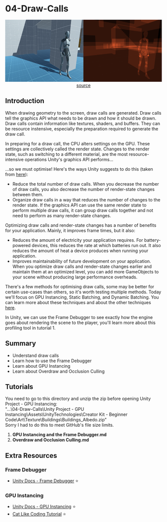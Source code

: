 # 04-Draw-Calls
<div align="center">
  <a href="Images\2\Unity Overdraw Example.png" target="_blank">
    <img src="Images\2\Unity Overdraw Example.png" style="height:200px;"/>
  </a>
</div>
<div align="center">
  <a href="https://unity.com/resources/ultimate-guide-to-profiling-unity-games">
  source
  </a>
</div>

## Introduction
When drawing geometry to the screen, draw calls are generated. Draw calls tell the graphics API what needs to be drawn and how it should be drawn. Draw calls contain information like textures, shaders, and buffers. They can be resource instensive, especially the preparation required to generate the draw call.

In preparing for a draw call, the CPU alters settings on the GPU. These settings are collectively called the render state. Changes to the render state, such as switching to a different material, are the most resource-intensive operations Unity's graphics API performs...

...so we must optimise! Here's the ways Unity suggests to do this (taken from [here](https://docs.unity3d.com/Manual/optimizing-draw-calls.html#:~:text=A%20draw%20call%20tells%20the,as%20information%20about%20textures%2C%20shaders)):

- Reduce the total number of draw calls. When you decrease the number of draw calls, you also decrease the number of render-state changes between them.
- Organize draw calls in a way that reduces the number of changes to the render state. If the graphics API can use the same render state to perform multiple draw calls, it can group draw calls together and not need to perform as many render-state changes.

Optimizing draw calls and render-state changes has a number of benefits for your application. Mainly, it improves frame times, but it also:
- Reduces the amount of electricity your application requires. For battery-powered devices, this reduces the rate at which batteries run out. It also reduces the amount of heat a device produces when running your application.
- Improves maintainability of future development on your application. When you optimize draw calls and render-state changes earlier and maintain them at an optimized level, you can add more GameObjects to your scene without producing large performance overheads.

There's a few methods for optimising draw calls, some may be better for certain use-cases than others, so it's worth testing multiple methods. Today we'll focus on GPU Instancing, Static Batching, and Dynamic Batching. You can learn more about these techniques and about the other techniques [here](https://docs.unity3d.com/Manual/optimizing-draw-calls.html#:~:text=A%20draw%20call%20tells%20the,as%20information%20about%20textures%2C%20shaders).

In Unity, we can use the Frame Debugger to see exactly how the engine goes about rendering the scene to the player, you'll learn more about this profiling tool in tutorial 1.

## Summary
- Understand draw calls
- Learn how to use the Frame Debugger
- Learn about GPU Instancing
- Learn about Overdraw and Occlusion Culling

## Tutorials
You need to go to this directory and unzip the zip before opening Unity Project - GPU Instancing:<br>
"...\04-Draw-Calls\Unity Project - GPU Instancing\Assets\UnityTechnologies\Creator Kit - Beginner Code\Art\Texture\Buildings\Buildings_Albedo.zip"<br>
Sorry I had to do this to meet GitHub's file size limits. 

1. **GPU Instancing and the Frame Debugger.md**
2. **Overdraw and Occlusion Culling.md**

## Extra Resources
### Frame Debugger
- [Unity Docs - Frame Debugger](https://docs.unity.cn/Manual/frame-debugger-window-event-information.html) ⭐
### GPU Instancing
- [Unity Docs - GPU Instancing](https://docs.unity3d.com/560/Documentation/Manual/GPUInstancing.html) ⭐
- [Cat Like Coding Tutorial](https://catlikecoding.com/unity/tutorials/rendering/part-19/Rendering-19.pdf) ⭐